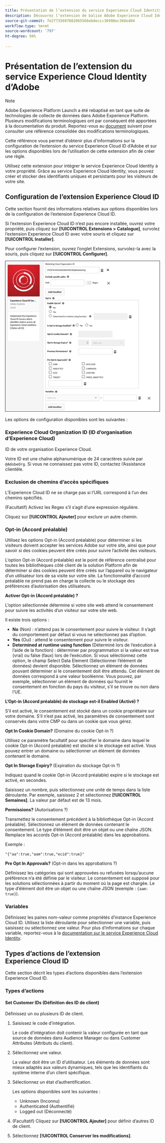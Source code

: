 ```yaml
---
title: Présentation de lʼextension du service Experience Cloud Identity dʼAdobe
description: Découvrez l’extension de balise Adobe Experience Cloud Identity Service dans Adobe Experience Platform.
source-git-commit: 7e27735697882065566ebdeccc36998ec368e404
workflow-type: tm+mt
source-wordcount: '797'
ht-degree: 94%

---
```


# Présentation de lʼextension du service Experience Cloud Identity dʼAdobe

>[!NOTE]
>
>Adobe Experience Platform Launch a été rebaptisé en tant que suite de technologies de collecte de données dans Adobe Experience Platform. Plusieurs modifications terminologiques ont par conséquent été apportées à la documentation du produit. Reportez-vous au [document](../../../term-updates.md) suivant pour consulter une référence consolidée des modifications terminologiques.

Cette référence vous permet dʼobtenir plus dʼinformations sur la configuration de lʼextension du service Experience Cloud ID dʼAdobe et sur les options disponibles lors de lʼutilisation de cette extension afin de créer une règle.

Utilisez cette extension pour intégrer le service Experience Cloud Identity à votre propriété. Grâce au service Experience Cloud Identity, vous pouvez créer et stocker des identifiants uniques et persistants pour les visiteurs de votre site.

## Configuration de l’extension Experience Cloud ID

Cette section fournit des informations relatives aux options disponibles lors de la configuration de l’extension Experience Cloud ID.

Si lʼextension Experience Cloud ID nʼest pas encore installée, ouvrez votre propriété, puis cliquez sur **[!UICONTROL Extensions > Catalogue]**, survolez lʼextension Experience Cloud ID avec votre souris et cliquez sur **[!UICONTROL Installer]**.

Pour configurer l’extension, ouvrez l’onglet Extensions, survolez-la avec la souris, puis cliquez sur **[!UICONTROL Configurer]**.

![](../../../images/optin.jpg)

Les options de configuration disponibles sont les suivantes :

### Experience Cloud Organization ID (ID d’organisation d’Experience Cloud)

ID de votre organisation Experience Cloud.

Votre ID est une chaîne alphanumérique de 24 caractères suivie par `@AdobeOrg`. Si vous ne connaissez pas votre ID, contactez l’Assistance clientèle.

### Exclusion de chemins d’accès spécifiques

L’Experience Cloud ID ne se charge pas si l’URL correspond à l’un des chemins spécifiés.

(Facultatif) Activez les Regex s’il s’agit d’une expression régulière.

Cliquez sur **[!UICONTROL Ajouter]** pour exclure un autre chemin.

### Opt-in (Accord préalable)

Utilisez les options Opt-in (Accord préalable) pour déterminer si les visiteurs doivent accepter les services Adobe sur votre site, ainsi que pour savoir si des cookies peuvent être créés pour suivre l’activité des visiteurs.

L’option Opt-in (Accord préalable) est le point de référence centralisé pour toutes les bibliothèques côté client de la solution Platform afin de déterminer si des cookies peuvent être créés sur l’appareil ou le navigateur d’un utilisateur lors de sa visite sur votre site. La fonctionnalité d’accord préalable ne prend pas en charge la collecte ou le stockage des préférences d’autorisation des utilisateurs.

**Activer Opt-in (Accord préalable) ?**

L’option sélectionnée détermine si votre site web attend le consentement pour suivre les activités d’un visiteur sur votre site web.

Il existe trois options :

* **No** (Non) : n’attend pas le consentement pour suivre le visiteur. Il s’agit du comportement par défaut si vous ne sélectionnez pas d’option.
* **Yes** (Oui) : attend le consentement pour suivre le visiteur.
* **Determined at runtime using function** (Déterminé lors de l’exécution à l’aide de la fonction) : déterminer par programmation si la valeur est true (vrai) ou false (faux) lors de l’exécution. Si vous sélectionnez cette option, le champ Select Data Element (Sélectionner l’élément de données) devient disponible. Sélectionnez un élément de données pouvant déterminer si le consentement doit être attendu. Cet élément de données correspond à une valeur booléenne. Vous pouvez, par exemple, sélectionner un élément de données qui fournit le consentement en fonction du pays du visiteur, s’il se trouve ou non dans l’UE.

**L’Opt-in (Accord préalable) de stockage est-il Enabled (Activé) ?**

S’il est activé, le consentement est stocké dans un cookie propriétaire sur votre domaine. S’il n’est pas activé, les paramètres de consentement sont conservés dans votre CMP ou dans un cookie que vous gérez.

**Opt In Cookie Domain?** (Domaine du cookie Opt-in ?)

Utilisez ce paramètre facultatif pour spécifier le domaine dans lequel le cookie Opt-in (Accord préalable) est stocké si le stockage est activé. Vous pouvez entrer un domaine ou sélectionner un élément de données contenant le domaine.

**Opt In Storage Expiry?** (Expiration du stockage Opt-in ?)

Indiquez quand le cookie Opt-in (Accord préalable) expire si le stockage est activé, en secondes.

Saisissez un nombre, puis sélectionnez une unité de temps dans la liste déroulante. Par exemple, saisissez 2 et sélectionnez **[!UICONTROL Semaines]**. La valeur par défaut est de 13 mois.

**Permissions?** (Autorisations ?)

Transmettez le consentement précédent à la bibliothèque Opt-in (Accord préalable). Sélectionnez un élément de données contenant le consentement. Le type d’élément doit être un objet ou une chaîne JSON. Remplace les accords Opt-in (Accord préalable) dans les approbations.

Exemple :

`"{"aa":true,"aam":true,"ecid":true}"`

**Pre Opt In Approvals?** (Opt-in dans les approbations ?)

Définissez les catégories qui sont approuvées ou refusées lorsqu’aucune préférence n’a été définie par le visiteur. Le consentement est supposé pour les solutions sélectionnées à partir du moment où la page est chargée. Le type d’élément doit être un objet ou une chaîne JSON (exemple : `{aam: true}`).

### Variables

Définissez les paires nom-valeur comme propriétés d’instance Experience Cloud ID. Utilisez la liste déroulante pour sélectionner une variable, puis saisissez ou sélectionnez une valeur. Pour plus dʼinformations sur chaque variable, reportez-vous à la [documentation sur le service Experience Cloud Identity](https://experiencecloud.adobe.com/resources/help/fr_FR/mcvid/mcvid-overview.html).

## Types d’actions de l’extension Experience Cloud ID

Cette section décrit les types d’actions disponibles dans l’extension Experience Cloud ID.

### Types d’actions

#### Set Customer IDs (Définition des ID de client)

Définissez un ou plusieurs ID de client.

1. Saisissez le code d’intégration.

   Le code d’intégration doit contenir la valeur configurée en tant que source de données dans Audience Manager ou dans Customer Attributes (Attributs du client).

1. Sélectionnez une valeur.

   La valeur doit être un ID d’utilisateur. Les éléments de données sont mieux adaptés aux valeurs dynamiques, tels que les identifiants du système interne d’un client spécifique.

1. Sélectionnez un état d’authentification.

   Les options disponibles sont les suivantes :

   * Unknown (Inconnu)
   * Authenticated (Authentifié)
   * Logged out (Déconnecté)

1. (Facultatif) Cliquez sur **[!UICONTROL Ajouter]** pour définir dʼautres ID de client.
1. Sélectionnez **[!UICONTROL Conserver les modifications]**.
